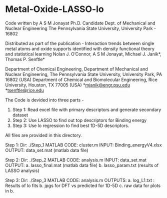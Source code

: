 # Metal-Oxide-LASSO-lo

Code written by 
 A S M Jonayat
 Ph.D. Candidate
 Dept. of Mechanical and Nuclear Engineering
 The Pennsylvania State University, University Park - 16802
 
Distributed as part of the publication - 
Interaction trends between single metal atoms and oxide supports identified with density functional theory and statistical learning
Nolan J. O’Connor, A S M Jonayat, Michael J. Janik*, Thomas P. Senftle*

Department of Chemical Engineering, Department of Mechanical and Nuclear Engineering, The Pennsylvania State University, University Park, PA 16802 (USA)
Department of Chemical and Biomolecular Engineering, Rice University, Houston, TX 77005 (USA)
 *mjanik@engr.psu.edu
 *tsenftle@rice.edu

The Code is devided into three parts - 

1. Step 1: Read excel file with primary descriptors and generate secondary dataset
2. Step 2: Use LASSO to find out top descriptors for Binding energy 
3. Step 3: Use lo regression to find best 1D-5D descriptors. 

All files are provided in this directory. 

Step 1: 
Dir: ./Step_1
MATLAB CODE: cluster.m
INPUT: Binding_energyV4.xlsx
OUTPUT: data_set.mat (matlab data file) 

Step 2: 
Dir: ./Step_2
MATLAB CODE: analysis.m
INPUT: data_set.mat
OUTPUT: a. lasso_final.mat (matlab data file)
        b. lasso_param.txt (results of LASSO analysis)

Step 3: 
Dir: ./Step_3
MATLAB CODE: analysis.m
OUTPUTS: a. log_L1.txt : Results of lo fits
	 b. jpgs for DFT vs predicted for 1D-5D
	 c. raw data for plots in b.
